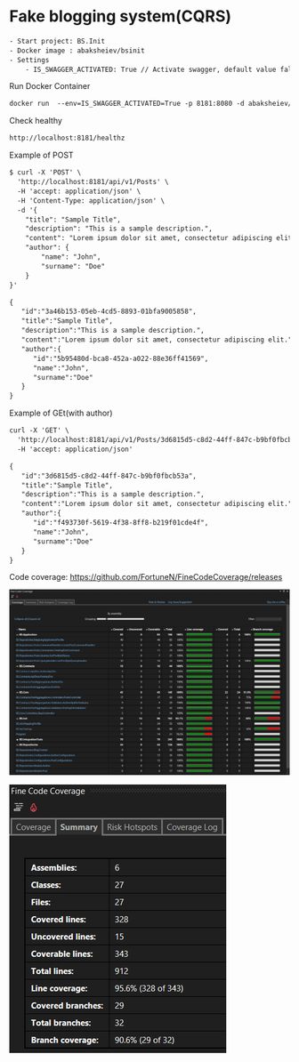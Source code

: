 # Fake blogging system(CQRS)

```html
- Start project: BS.Init 
- Docker image : abaksheiev/bsinit
- Settings
	- IS_SWAGGER_ACTIVATED: True // Activate swagger, default value false

```

Run Docker Container
```html
docker run  --env=IS_SWAGGER_ACTIVATED=True -p 8181:8080 -d abaksheiev/bsinit:latest
```

Check healthy
```html
http://localhost:8181/healthz
```

Example of POST
```html
$ curl -X 'POST' \
  'http://localhost:8181/api/v1/Posts' \
  -H 'accept: application/json' \
  -H 'Content-Type: application/json' \
  -d '{
    "title": "Sample Title",
    "description": "This is a sample description.",
    "content": "Lorem ipsum dolor sit amet, consectetur adipiscing elit.",
    "author": {
        "name": "John",
        "surname": "Doe"
    }
}'
```

```html
{
   "id":"3a46b153-05eb-4cd5-8893-01bfa9005858",
   "title":"Sample Title",
   "description":"This is a sample description.",
   "content":"Lorem ipsum dolor sit amet, consectetur adipiscing elit.",
   "author":{
      "id":"5b95480d-bca8-452a-a022-88e36ff41569",
      "name":"John",
      "surname":"Doe"
   }
}
```

Example of GEt(with author)

```html
curl -X 'GET' \
  'http://localhost:8181/api/v1/Posts/3d6815d5-c8d2-44ff-847c-b9bf0fbcb53a?ai=true' \
  -H 'accept: application/json'
```

```html
{
   "id":"3d6815d5-c8d2-44ff-847c-b9bf0fbcb53a",
   "title":"Sample Title",
   "description":"This is a sample description.",
   "content":"Lorem ipsum dolor sit amet, consectetur adipiscing elit.",
   "author":{
      "id":"f493730f-5619-4f38-8ff8-b219f01cde4f",
      "name":"John",
      "surname":"Doe"
   }
}
```

Code coverage: https://github.com/FortuneN/FineCodeCoverage/releases

![Coverage](https://github.com/abaksheiev/BS/blob/master/imgs/Coverage.png)

![Summary](https://github.com/abaksheiev/BS/blob/master/imgs/Summary.png)
